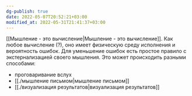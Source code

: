 ```yaml
---
dg-publish: true
date: 2022-05-07T20:52:21+03:00
modified_at: 2022-05-31T21:41:37+03:00
---
```


[[Мышление - это вычисление|Мышление - это вычисление]]. Как любое вычисление (?), оно имеет физическую среду исполнения и вероятность ошибок. Для уменьшение ошибок есть простое правило с экстернализацией своего мышления. Это может происходить разными способами:
- проговаривание вслух
- [[./мышление письмом|мышление письмом]]
- [[./визуализация результатов|визуализация результатов]]

